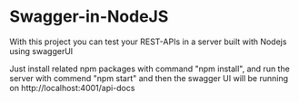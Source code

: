 # Swagger-in-NodeJS
With this project you can test your REST-APIs in a server built with Nodejs using swaggerUI

Just install related npm packages with command "npm install", 
and run the server with commend "npm start" 
and then the swagger UI will be running on http://localhost:4001/api-docs
